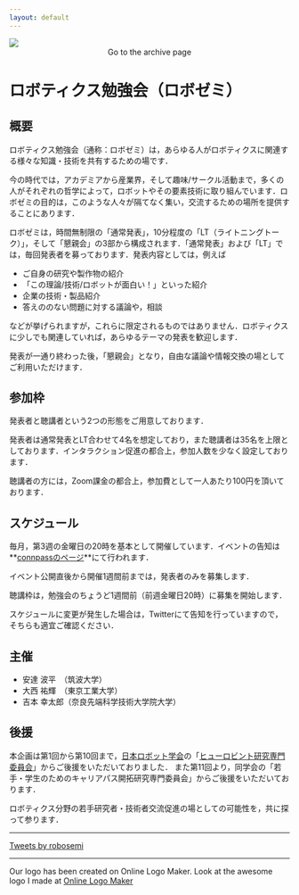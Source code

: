 ```yaml
---
layout: default
---
```


<link rel="shortcut icon" type="image/x-icon" href="/favicon.ico?">




<img src="/figure/logo.png" class="top_image"/>
<style>
  .top_image {
    display: block;
    margin-left: auto;
    margin-right: auto;
  }
</style>

<div style="text-align: center;">
  <a class="btn btn-1" onclick="location.href='archive/archive'">Go to the archive page</a>
</div>

# ロボティクス勉強会（ロボゼミ）

## 概要

ロボティクス勉強会（通称：ロボゼミ）は，あらゆる人がロボティクスに関連する様々な知識・技術を共有するための場です．

今の時代では，アカデミアから産業界，そして趣味/サークル活動まで，多くの人がそれぞれの哲学によって，ロボットやその要素技術に取り組んでいます．ロボゼミの目的は，このような人々が隔てなく集い，交流するための場所を提供することにあります．

ロボゼミは，時間無制限の「通常発表」，10分程度の「LT（ライトニングトーク）」，そして「懇親会」の3部から構成されます．「通常発表」および「LT」では，毎回発表者を募っております．発表内容としては，例えば

- ご自身の研究や製作物の紹介
- 「この理論/技術/ロボットが面白い！」といった紹介
- 企業の技術・製品紹介
- 答えののない問題に対する議論や，相談

などが挙げられますが，これらに限定されるものではありません．ロボティクスに少しでも関連していれば，あらゆるテーマの発表を歓迎します．

発表が一通り終わった後，「懇親会」となり，自由な議論や情報交換の場としてご利用いただけます．

## 参加枠

発表者と聴講者という2つの形態をご用意しております．

発表者は通常発表とLT合わせて4名を想定しており，また聴講者は35名を上限としております．インタラクション促進の都合上，参加人数を少なく設定しております．

聴講者の方には，Zoom課金の都合上，参加費として一人あたり100円を頂いております．

## スケジュール

毎月，第3週の金曜日の20時を基本として開催しています．イベントの告知は**[connpassのページ](https://robosemi.connpass.com/)**にて行われます．

イベント公開直後から開催1週間前までは，発表者のみを募集します．

聴講枠は，勉強会のちょうど1週間前（前週金曜日20時）に募集を開始します．

スケジュールに変更が発生した場合は，Twitterにて告知を行っていますので，そちらも適宜ご確認ください．

## 主催

- 安達 波平　（筑波大学）
- 大西 祐輝　（東京工業大学）
- 吉本 幸太郎（奈良先端科学技術大学院大学）

## 後援

本企画は第1回から第10回まで，[日本ロボット学会](https://www.rsj.or.jp/)の「[ヒューロビント研究専門委員会](http://www.koj-m.sakura.ne.jp/hurobint/)」からご後援をいただいておりました．
また第11回より，同学会の「若手・学生のためのキャリアパス開拓研究専門委員会」からご後援をいただいております．

ロボティクス分野の若手研究者・技術者交流促進の場としての可能性を，共に探って参ります．

- - -
<a class="twitter-timeline" data-width="540" data-height="720" data-theme="light" href="https://twitter.com/robosemi?ref_src=twsrc%5Etfw">
  Tweets by robosemi
</a>
<script async src="https://platform.twitter.com/widgets.js" charset="utf-8">
</script> 

- - -
Our logo has been created on Online Logo Maker.
Look at the awesome logo I made at [Online Logo Maker](https://onlinelogomaker.com/)
